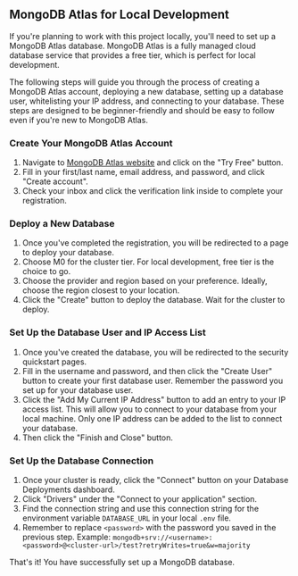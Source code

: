 ## MongoDB Atlas for Local Development

If you're planning to work with this project locally, you'll need to set up a MongoDB Atlas database. MongoDB Atlas is a fully managed cloud database service that provides a free tier, which is perfect for local development.

The following steps will guide you through the process of creating a MongoDB Atlas account, deploying a new database, setting up a database user, whitelisting your IP address, and connecting to your database. These steps are designed to be beginner-friendly and should be easy to follow even if you're new to MongoDB Atlas.

### Create Your MongoDB Atlas Account

1. Navigate to [MongoDB Atlas website](https://www.mongodb.com/cloud/atlas) and click on the "Try Free" button.
2. Fill in your first/last name, email address, and password, and click "Create account".
3. Check your inbox and click the verification link inside to complete your registration.

### Deploy a New Database

1. Once you've completed the registration, you will be redirected to a page to deploy your database.
2. Choose M0 for the cluster tier. For local development, free tier is the choice to go. 
3. Choose the provider and region based on your preference. Ideally, choose the region closest to your location.
4. Click the "Create" button to deploy the database. Wait for the cluster to deploy.

### Set Up the Database User and IP Access List

1. Once you've created the database, you will be redirected to the security quickstart pages.
2. Fill in the username and password, and then click the "Create User" button to create your first database user. Remember the password you set up for your database user.
3. Click the "Add My Current IP Address" button to add an entry to your IP access list. This will allow you to connect to your database from your local machine. Only one IP address can be added to the list to connect your database.
4. Then click the "Finish and Close" button.

### Set Up the Database Connection

1. Once your cluster is ready, click the "Connect" button on your Database Deployments dashboard.
2. Click "Drivers" under the "Connect to your application" section.
3. Find the connection string and use this connection string for the environment variable `DATABASE_URL` in your local `.env` file.
4. Remember to replace `<password>` with the password you saved in the previous step. Example: `mongodb+srv://<username>:<password>@<cluster-url>/test?retryWrites=true&w=majority`

That's it! You have successfully set up a MongoDB database.
